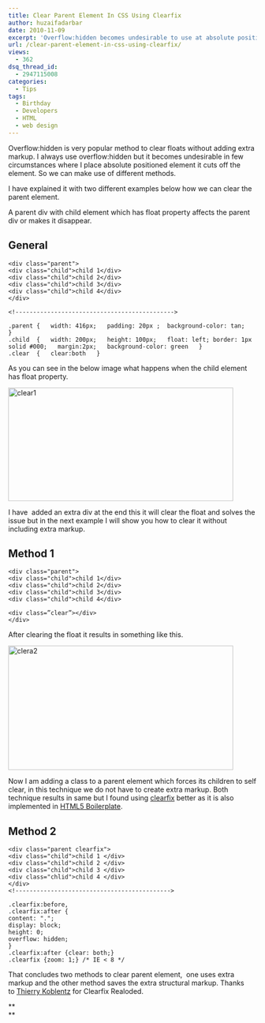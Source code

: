 ```yaml
---
title: Clear Parent Element In CSS Using Clearfix
author: huzaifadarbar
date: 2010-11-09
excerpt: 'Overflow:hidden becomes undesirable to use at absolute positioned element it cuts off the element. So we can make use of clearfix technique. Clear element without structural markup. '
url: /clear-parent-element-in-css-using-clearfix/
views:
  - 362
dsq_thread_id:
  - 2947115008
categories:
  - Tips
tags:
  - Birthday
  - Developers
  - HTML
  - web design
---
```

Overflow:hidden is very popular method to clear floats without adding extra markup. I always use overflow:hidden but it becomes undesirable in few circumstances where I place absolute positioned element it cuts off the element. So we can make use of different methods.

I have explained it with two different examples below how we can clear the parent element.

A parent div with child element which has float property affects the parent div or makes it disappear.

## General

<pre><code class="no-highlight">&lt;div class="parent"&gt;
&lt;div class="child"&gt;child 1&lt;/div&gt;
&lt;div class="child"&gt;child 2&lt;/div&gt;
&lt;div class="child"&gt;child 3&lt;/div&gt;
&lt;div class="child"&gt;child 4&lt;/div&gt;
&lt;/div&gt;

&lt;!---------------------------------------------&gt;

.parent {   width: 416px;   padding: 20px ;  background-color: tan;   }
.child  {   width: 200px;   height: 100px;   float: left; border: 1px solid #000;   margin:2px;   background-color: green   }
.clear  {   clear:both   }</code></pre>

As you can see in the below image what happens when the child element has float property.

[<img class="wp-image-53928" style="border-width: 0px" src="http://cdn.devilsworkshop.org/files/2010/11/clear1_thumb.png" border="0" alt="clear1" width="456" height="230" />][1]

I have  added an extra div at the end this it will clear the float and solves the issue but in the next example I will show you how to clear it without including extra markup.

## Method 1

<pre><code class="no-highlight">&lt;div class="parent"&gt;
&lt;div class="child"&gt;child 1&lt;/div&gt;
&lt;div class="child"&gt;child 2&lt;/div&gt;
&lt;div class="child"&gt;child 3&lt;/div&gt;
&lt;div class="child"&gt;child 4&lt;/div&gt;

&lt;div class=”clear”&gt;&lt;/div&gt;
&lt;/div&gt;</code></pre>

After clearing the float it results in something like this.

[<img style="border-width: 0px" src="http://cdn.devilsworkshop.org/files/2010/11/clera2_thumb.png" border="0" alt="clera2" width="456" height="252" />][2]

Now I am adding a class to a parent element which forces its children to self clear, in this technique we do not have to create extra markup. Both technique results in same but I found using <a href="http://www.yuiblog.com/blog/2010/09/27/clearfix-reloaded-overflowhidden-demystified/" onclick="_gaq.push(['_trackEvent', 'outbound-article', 'http://www.yuiblog.com/blog/2010/09/27/clearfix-reloaded-overflowhidden-demystified/', 'clearfix']);" >clearfix</a> better as it is also implemented in <a href="http://html5boilerplate.com/" onclick="_gaq.push(['_trackEvent', 'outbound-article', 'http://html5boilerplate.com/', 'HTML5 Boilerplate']);" >HTML5 Boilerplate</a>.

## Method 2

<pre><code class="no-highlight">&lt;div class="parent clearfix"&gt;
&lt;div class="child"&gt;child 1 &lt;/div&gt;
&lt;div class="child"&gt;child 2 &lt;/div&gt;
&lt;div class="child"&gt;child 3 &lt;/div&gt;
&lt;div class="chlid"&gt;child 4 &lt;/div&gt;
&lt;/div&gt;
&lt;!--------------------------------------------&gt;

.clearfix:before,
.clearfix:after {
content: ".";
display: block;
height: 0;
overflow: hidden;
}
.clearfix:after {clear: both;}
.clearfix {zoom: 1;} /* IE &lt; 8 */</code></pre>

That concludes two methods to clear parent element,  one uses extra markup and the other method saves the extra structural markup. Thanks to <a href="http://www.yuiblog.com/blog/2010/09/27/clearfix-reloaded-overflowhidden-demystified/" onclick="_gaq.push(['_trackEvent', 'outbound-article', 'http://www.yuiblog.com/blog/2010/09/27/clearfix-reloaded-overflowhidden-demystified/', 'Thierry Koblentz']);" >Thierry Koblentz</a> for Clearfix Realoded.

**  
**

 [1]: http://cdn.devilsworkshop.org/files/2010/11/clear1.png
 [2]: http://cdn.devilsworkshop.org/files/2010/11/clera2.png
